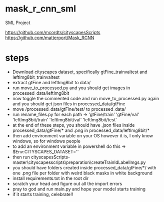 # mask_r_cnn_sml
SML Project

https://github.com/mcordts/cityscapesScripts
https://github.com/matterport/Mask_RCNN


# steps
- Download cityscapes dataset, specifically gtFine_trainvaltest and leftImg8bit_trainvaltest
- extract gtFine and leftImg8bit to data/
- run move_to_processed.py and you should get images in processed_data/leftImg8bit
- now toggle the commented code and run move_to_processed.py again and you should get json files in processed_data/gtFine
- move /processed_data/gtFine/test/ to  processed_data/
- run rename_files.py for each path ->  'gtFine/train' 'gtFine/val' 'leftImg8bit/train' 'leftImg8bit/val' 'leftImg8bit/test'
- at the end of these steps, you should have .json files inside processed_data/gtFine/* and .png in processed_data/leftImg8bit/*
- then add environment variable on your OS however it is, I only know windows, so for windows people
- to add an environment variable in powershell do this -> $Env:CITYSCAPES_DATASET='<path to processed_data/>'
- then run cityscapesScripts-master\cityscapesscripts\preparation\createTrainIdLabelImgs.py 
- you should have folders created inside processed_data/gtFine/*/ with one .png file per folder with weird black masks in white background
- install requirements.txt in the root dir
- scratch your head and figure out all the import errors
- pray to god and run main.py and hope your model starts training
- if it starts training, celebrate!!